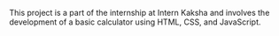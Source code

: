 This project is a part of the internship at Intern Kaksha and involves the development of a basic calculator using HTML, CSS, and JavaScript. 
